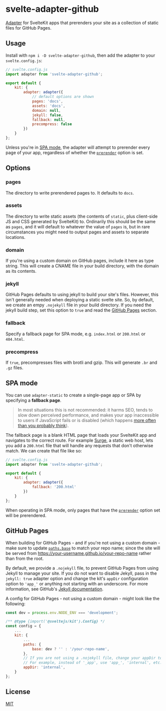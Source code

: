 # svelte-adapter-github

[Adapter](https://kit.svelte.dev/docs#adapters) for SvelteKit apps that prerenders your site as a collection of static files for GitHub Pages.

## Usage

Install with `npm i -D svelte-adapter-github`, then add the adapter to your `svelte.config.js`:

```js
// svelte.config.js
import adapter from 'svelte-adapter-github';

export default {
	kit: {
		adapter: adapter({
			// default options are shown
			pages: 'docs',
			assets: 'docs',
			domain: null,
			jekyll: false,
			fallback: null,
			precompress: false
		})
	}
};
```

Unless you're in [SPA mode](#spa-mode), the adapter will attempt to prerender every page of your app, regardless of whether the [`prerender`](https://kit.svelte.dev/docs#page-options-prerender) option is set.

## Options

### pages

The directory to write prerendered pages to. It defaults to `docs`.

### assets

The directory to write static assets (the contents of `static`, plus client-side JS and CSS generated by SvelteKit) to. Ordinarily this should be the same as `pages`, and it will default to whatever the value of `pages` is, but in rare circumstances you might need to output pages and assets to separate locations.

### domain

If you're using a custom domain on GitHub pages, include it here as type string. This will create a CNAME file in your build directory, with the domain as its contents.

### jekyll

GitHub Pages defaults to using jekyll to build your site's files. However, this isn't generally needed when deploying a static svelte site. So, by default, we create an empy `.nojekyll` file in your build directory. If you need the jekyll build step, set this option to `true` and read the [GitHub Pages](#github-pages) section.

### fallback

Specify a fallback page for SPA mode, e.g. `index.html` or `200.html` or `404.html`.

### precompress

If `true`, precompresses files with brotli and gzip. This will generate `.br` and `.gz` files.

## SPA mode

You can use `adapter-static` to create a single-page app or SPA by specifying a **fallback page**.

> In most situations this is not recommended: it harms SEO, tends to slow down perceived performance, and makes your app inaccessible to users if JavaScript fails or is disabled (which happens [more often than you probably think](https://kryogenix.org/code/browser/everyonehasjs.html)).

The fallback page is a blank HTML page that loads your SvelteKit app and navigates to the correct route. For example [Surge](https://surge.sh/help/adding-a-200-page-for-client-side-routing), a static web host, lets you add a `200.html` file that will handle any requests that don't otherwise match. We can create that file like so:

```js
// svelte.config.js
import adapter from 'svelte-adapter-github';

export default {
	kit: {
		adapter: adapter({
			fallback: '200.html'
		})
	}
};
```

When operating in SPA mode, only pages that have the [`prerender`](https://kit.svelte.dev/docs#page-options-prerender) option set will be prerendered.

## GitHub Pages

When building for GitHub Pages - and if you're not using a custom domain - make sure to update [`paths.base`](https://kit.svelte.dev/docs#configuration-paths) to match your repo name; since the site will be served from https://your-username.github.io/your-repo-name rather than from the root.

By default, we provide a `.nojekyll` file, to prevent GitHub Pages from using Jekyll to manage your site. If you do not want to disable Jekyll, pass in the `jekyll: true` adapter option and change the kit's `appDir` configuration option to `'app_'` or anything not starting with an underscore. For more information, see GitHub's [Jekyll documentation](https://docs.github.com/en/pages/setting-up-a-github-pages-site-with-jekyll/about-github-pages-and-jekyll#configuring-jekyll-in-your-github-pages-site).

A config for GitHub Pages - not using a custom domain - might look like the following:

```js
const dev = process.env.NODE_ENV === 'development';

/** @type {import('@sveltejs/kit').Config} */
const config = {
	...
	kit: {
		...
		paths: {
			base: dev ? '' : '/your-repo-name',
		},
		// If you are not using a .nojekyll file, change your appDir to something not starting with an underscore.
		// For example, instead of '_app', use 'app_', 'internal', etc.
		appDir: 'internal',
	}
};
```

## License

[MIT](LICENSE)
